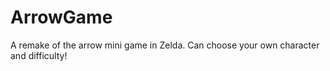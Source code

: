 # ArrowGame
A remake of the arrow mini game in Zelda. Can choose your own character and difficulty!
